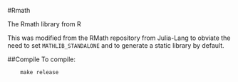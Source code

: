 #Rmath

The Rmath library from R

This was modified from the RMath repository from Julia-Lang
to obviate the need to set `MATHLIB_STANDALONE` and to
generate a static library by default.

##Compile
To compile:
```
    make release
```
